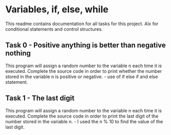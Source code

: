 # Variables, if, else, while
This readme contains documentation for all tasks for this project. Alx for conditional statements and control structures.

## Task 0 - Positive anything is better than negative nothing
This program will assign a random number to the variable n each time it is executed. Complete the source code 
in order to print whether the number stored in the variable n is positive or negative. - use of if else if and else statement.

## Task 1 - The last digit
This program will assign a random number to the variable n each time it is executed.
Complete the source code in order to print the last digit of the number stored in the variable n. - I used the n % 10 to find 
the value of the last digit.

